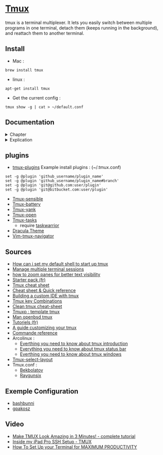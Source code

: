 # [Tmux](https://github.com/tmux/tmux/wiki) 

tmux is a terminal multiplexer. It lets you easily switch between multiple programs in one terminal, detach them (keeps running in the background), and reattach them to another terminal.

## Install

- Mac  :
```
brew install tmux
```

- linux  :
```
apt-get install tmux
```

- Get the current config : 
```
tmux show -g | cat > ~/default.conf
```

## Documentation

<details>
<summary> Chapter </summary>
- [x] Tmux & Screen
- First Step :
    - [x] Tmux
    - [x] Commande mode
- Help :
    - [x] List key & keyboard shortcut info
- Panes :
    - [x] Split the panes vertically/horizontally
    - [x] Close the current (focused) pane
    - [x] Switch to the right/left/top/bottom pane
    - [x] Show pane numbers
    - [x] Swap panes
    - [x] Move the current pane previous/next
    - [x] Send commands to all panes
    - [x] Zoom in/out
    - [x] Resize
    - [x] Convert split -> single window
    - [x] join single window -> split
- Layout :
    - [x] Even-Horizontal
    - [x] Even-Vertical
    - [x] Main-Horizontal
    - [x] Main-Vertical
    - [x] Tiled layout
    - [x] Switch to the next layout
- Windows :
    - [x] Create and switch to new windows
    - [x] Switch to specific existing windows
    - [x] Switch the preview/next/last previously used
    - [x] Close the current windows
    - [x] Rename the current windows
    - [x] Hours
    - [x] Swap-window
- Copy mode :
    - [x] Open
    - [x] Basic key vim
    - [x] Paste content of buffer_0
    - [x] Capture pane & show buffer
    - [x] Show buffer
    - [x] List buffe 
    - [x] Choose buffer
    - [x] Delete buffer
    - [x] Save buffer
    - [x] Load file into default buffer
    - [x] Load file into specific buffer name
- Sessions :
    - [x] Create & attach to a new tmux session
    - [x] Create & detached to a new tmux session
    - [x] Create a new session with the name and window
    - [x] Switch the preview/next/last
    - [x] Disconnect the current tmux session
    - [x] Show list of existing tmux sessions
    - [x] Back to last disconnect session
    - [x] Back to specific disconnect session
    - [x] Rename the current session
- Manage Sessions :
    - [x] Opening the session management panel
    - [x] Explication : list of sessions 
    - [x] Explication : Show all window into session
    - [x] Move into window & session
    - [x] Shortcut
- Command :
    - [x] Note command
- Configuration :
    - [x] Set to start up tmux in my shell
    - [x] File, position and reload the config
    - [ ] ~/.tmux.conf
- Binding :
    - [x] Reload config
    - [x] Change prefix
    - [x] Split panes vertically/horizontally
    - [ ] Pane Navigation
    - [ ] Pane Swap
    - [ ] Pane Resize
    - [ ] Switch pane with ALT-arrow
    - [ ] ...
- Plugins :
    - [ ] tmux-plugins
    - [ ] tmux-battery
    - [ ] tmux-yank
    - [ ] tmux-open
    - [ ] tmux-tasks
    - [ ] vim-tmux-navigator
- Customizing :
    - [ ] DraculaTheme
    - [ ] ...
</details>

<details>
<summary> Explication </summary>
- Set & setw :
    - The "set" command sets a global option for all tmux sessions, windows and panels,
    - In contrast, the "setw" command sets an option for the current window or panel,
- bind, bind -n, bind -r & bind-key :
    - bind : This command binds a key combination to a command in the tmux configuration file,
    - bind -n : The "bind -n" command is used to bind a non-standard keystroke to a command in tmux. Thus, the prefix is not mandatory to access this combination,
    - bind -r : This command allows you to have a link in "repeatable" mode if you hold down this key, the linked command will be repeated several times. Example: you can use the prefix once and the pane switch command several times (h, j, k, l),
    - bind-key : This command binds a key combination to a command using tmux's prefix key (by default, "Ctrl + b") and particularly useful for binding complex key combinations,
- set | setw -q : The "-q" option is used to not display an error message if the option does not exist.
</details>

## plugins

- [tmux-plugins](https://github.com/tmux-plugins/tpm)
Example install plugins : (~/.tmux.conf)
```
set -g @plugin 'github_username/plugin_name'
set -g @plugin 'github_username/plugin_name#branch'
set -g @plugin 'git@github.com:user/plugin'
set -g @plugin 'git@bitbucket.com:user/plugin'
```
- [Tmux-sensible](https://github.com/tmux-plugins/tmux-sensible)
- [Tmux-battery](https://github.com/tmux-plugins/tmux-battery)
- [Tmux-yank](https://github.com/tmux-plugins/tmux-yank)
- [Tmux-open](https://github.com/tmux-plugins/tmux-open)
- [Tmux-tasks](https://github.com/chriszarate/tmux-tasks)
    - require [taskwarrior](https://github.com/GothenburgBitFactory/taskwarrior)
- [Dracula Theme](https://draculatheme.com/tmux)
- [Vim-tmux-navigator](https://github.com/christoomey/vim-tmux-navigator)

## Sources

- [How can i set my default shell to start up tmux](https://unix.stackexchange.com/questions/43601/how-can-i-set-my-default-shell-to-start-up-tmux)
- [Manage multiple terminal sessions](https://ostechnix.com/tmux-command-examples-to-manage-multiple-terminal-sessions/)
- [how to zoom panes for better text visibility](https://ostechnix.com/how-to-zoom-tmux-panes-for-better-text-visibility/)
- [Starter pack (fr)](https://doc.ubuntu-fr.org/tmux)
- [Tmux cheat sheet](https://gist.github.com/andreyvit/2921703)
- [Cheat sheet & Quick reference](https://tmuxcheatsheet.com)
[]()
- [Building a custom IDE with tmux](https://mamyn0va.github.io/2019/02/05/building-a-custom-ide-with-tmux)
- [Tmux key Combinations](https://keycombiner.com/collections/tmux/)
- [Clean tmux cheat-sheet](https://gist.github.com/Bekbolatov/6840069e51382965fdad)
- [Tmuxp : template tmux](https://tmuxp.git-pull.com/)
- [Man openbsd tmux](https://man.openbsd.org/tmux)
- [Tutoriels (fr)](https://www.hostinger.fr/tutoriels/comment-utiliser-tmux-plus-cheatsheet)
- [A guide customizing your tmux](https://www.hamvocke.com/blog/a-guide-to-customizing-your-tmux-conf/)
- [Commande reference](https://maxoid.io/tmux/)
- Arcolinux :
    - [Everthing you need to know about tmux introduction](https://arcolinux.com/everthing-you-need-to-know-about-tmux-introduction/)
    - [Everything you need to know about tmux status bar](https://arcolinux.com/everything-you-need-to-know-about-tmux-status-bar/)
    - [Everthing you need to know about tmux windows](https://arcolinux.com/everthing-you-need-to-know-about-tmux-windows/)
- [Tmux-select-layout](https://waylonwalker.com/tmux-select-layout/)
- Tmux.conf :
    - [Bekbolatov](https://gist.github.com/Bekbolatov/6840069e51382965fdad)
    - [Raygunsix](https://gist.github.com/raygunsix/3044075)

## Exemple Configuration

- [bashbunni](https://github.com/bashbunni/dotfiles)
- [gpakosz](https://github.com/gpakosz/.tmux)


## Video

- [Make TMUX Look Amazing in 3 Minutes! - complete tutorial](https://www.youtube.com/watch?v=H70lULWJeig)
- [Inside my iPad Pro SSH Setup - TMUX](https://www.youtube.com/watch?v=B-1wGwvUwm8)
- [How To Set Up your Terminal for MAXIMUM PRODUCTIVITY](https://www.youtube.com/watch?v=YDLxnHQG-LY&t=4s)
